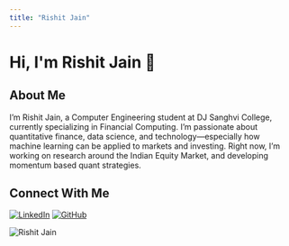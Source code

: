 ```yaml
---
title: "Rishit Jain"
---
```


# Hi, I'm Rishit Jain 👋

## About Me

I’m Rishit Jain, a Computer Engineering student at DJ Sanghvi College, currently specializing in Financial Computing. I’m passionate about quantitative finance, data science, and technology—especially how machine learning can be applied to markets and investing. Right now, I’m working on research around the Indian Equity Market, and developing momentum based quant strategies. 

## Connect With Me
[![LinkedIn](https://img.shields.io/badge/LinkedIn-0077B5?style=for-the-badge&logo=linkedin&logoColor=white)](www.linkedin.com/in/rishitjain006)
[![GitHub](https://img.shields.io/badge/GitHub-100000?style=for-the-badge&logo=github&logoColor=white)](https://github.com/Rachet2006)

<img src="../images/introduction/rishitjain.png" alt="Rishit Jain">
